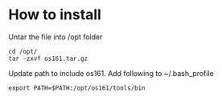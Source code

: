 # How to install
Untar the file into /opt folder

```
cd /opt/
tar -zxvf os161.tar.gz
```

Update path to include os161. Add following to ~/.bash_profile
```
export PATH=$PATH:/opt/os161/tools/bin
```
